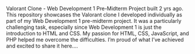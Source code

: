 Valorant Clone - Web Development 1 Pre-Midterm Project built 2 yrs ago.
This repository showcases the Valorant clone I developed individually as part of my Web Development 1 pre-midterm project. It was a particularly challenging task, especially since Web Development 1 is just the introduction to HTML and CSS. My passion for HTML, CSS, JavaScript, and PHP helped me overcome the difficulties. I’m proud of what I’ve achieved and excited to share it here....
